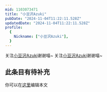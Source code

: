 ```yaml
---
mid: 1103073471
title: "小豆沢Azuki"
pubDate: "2024-11-04T11:22:11.528Z"
updatedDate: "2024-11-04T11:22:11.528Z"
profile:
  {
    Nickname: ["小豆沢Azuki"],
  }
---
```


关注[小豆沢Azuki](https://space.bilibili.com/1103073471)谢谢喵~ 关注[小豆沢Azuki](https://space.bilibili.com/1103073471)谢谢喵~

## 此条目有待补充
你可以在[这里](https://github.com/Yuhanawa/VTuber.ICU-Content/edit/master/v/小豆沢Azuki/index.md)编辑本文
